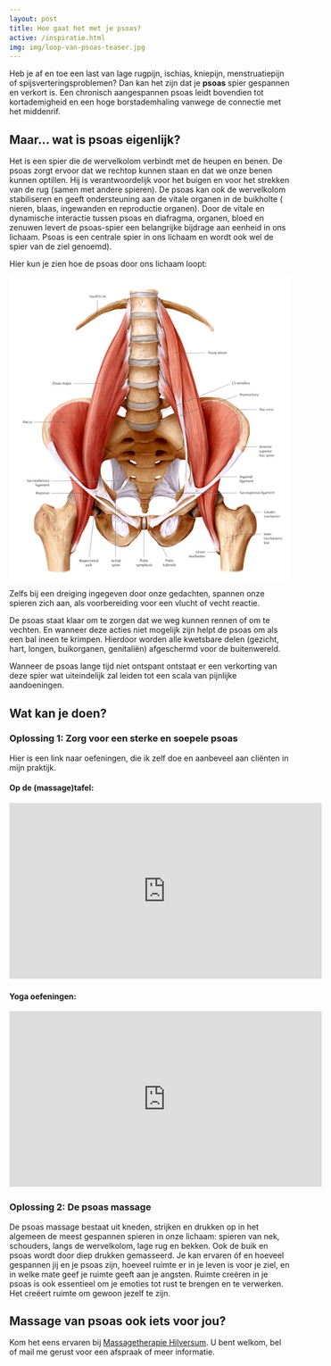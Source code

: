 ```yaml
---
layout: post
title: Hoe gaat het met je psoas?
active: /inspiratie.html
img: img/loop-van-psoas-teaser.jpg
---
```


Heb je af en toe een last van lage rugpijn, ischias, kniepijn, menstruatiepijn of spijsverteringsproblemen? Dan kan het zijn dat je **psoas** spier gespannen en verkort is. Een chronisch aangespannen psoas leidt bovendien tot kortademigheid en een hoge borstademhaling vanwege de connectie met het middenrif.


## Maar... wat is psoas eigenlijk?
Het is een spier die de wervelkolom verbindt met de heupen en benen. De psoas zorgt ervoor dat we rechtop kunnen staan en dat we onze benen kunnen optillen. Hij is verantwoordelijk voor het buigen en voor het strekken van de rug (samen met andere spieren). De psoas kan ook de wervelkolom stabiliseren en geeft ondersteuning aan de vitale organen in de buikholte ( nieren, blaas, ingewanden en reproductie organen).  Door de vitale en dynamische interactie tussen psoas en diafragma, organen, bloed en zenuwen levert de psoas-spier een belangrijke bijdrage aan eenheid in ons lichaam. Psoas is een centrale spier in ons lichaam en wordt ook wel de spier van de ziel genoemd).

Hier kun je zien hoe de psoas door ons lichaam loopt:

![Hoe loopt de psoas door je lichaam](/img/loop-van-psoas.jpg)

Zelfs bij een dreiging ingegeven door onze gedachten, spannen onze spieren zich aan, als voorbereiding voor een vlucht of vecht reactie.

De psoas staat klaar om te zorgen dat we weg kunnen rennen of om te vechten. En wanneer deze acties niet mogelijk zijn helpt de psoas om als een bal ineen te krimpen. Hierdoor worden alle kwetsbare delen (gezicht, hart, longen, buikorganen, genitaliën) afgeschermd voor de buitenwereld.

Wanneer de psoas lange tijd niet ontspant ontstaat er een verkorting van deze spier wat uiteindelijk zal leiden tot een scala van pijnlijke aandoeningen.



## Wat kan je doen?

### Oplossing 1: Zorg voor een sterke en soepele psoas
Hier is een link naar oefeningen, die ik zelf doe en aanbeveel aan cliënten in mijn praktijk.

#### Op de (massage)tafel:
<iframe width="560" height="315" src="https://www.youtube.com/embed/IXwZSYx6bFc" frameborder="0" allowfullscreen></iframe>

#### Yoga oefeningen:
<iframe width="560" height="315" src="https://www.youtube.com/embed/7SZj7UcoCeg" frameborder="0" allowfullscreen></iframe>

### Oplossing 2: De psoas massage
De psoas massage bestaat uit kneden, strijken en drukken op in het algemeen de meest gespannen spieren in onze lichaam: spieren van nek, schouders, langs de wervelkolom, lage rug en bekken. Ook de buik en psoas wordt door diep drukken gemasseerd. Je kan ervaren óf en hoeveel gespannen jij en je psoas zijn, hoeveel ruimte er in je leven is voor je ziel, en in welke mate geef je ruimte geeft aan je angsten. Ruimte creëren in je psoas is ook essentieel om  je emoties tot rust te brengen en te verwerken. Het creëert ruimte om gewoon jezelf te zijn.


## Massage van psoas ook iets voor jou?
Kom het eens ervaren bij [Massagetherapie Hilversum](/massage-en-visie.html). U bent welkom, bel of mail me gerust voor een afspraak of meer informatie.
